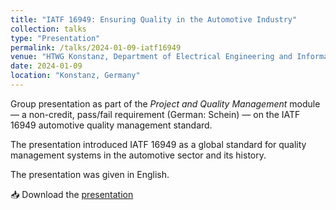 ```yaml
---
title: "IATF 16949: Ensuring Quality in the Automotive Industry"
collection: talks
type: "Presentation"
permalink: /talks/2024-01-09-iatf16949
venue: "HTWG Konstanz, Department of Electrical Engineering and Information Technology"
date: 2024-01-09
location: "Konstanz, Germany"
---
```


Group presentation as part of the *Project and Quality Management* module — a non-credit, pass/fail requirement (German: Schein) — on the IATF 16949 automotive quality management standard.

The presentation introduced IATF 16949 as a global standard for quality management systems in the automotive sector and its history. 

The presentation was given in English.

📥 Download the [presentation](/files/presentations/PQM_IATF16949.pdf)
